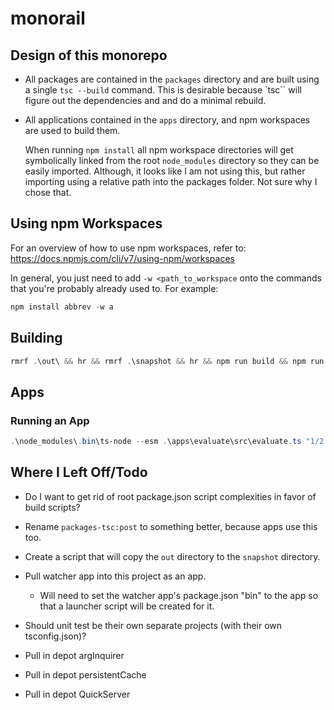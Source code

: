 # monorail

## Design of this monorepo

- All packages are contained in the `packages` directory and are built using a
  single `tsc --build` command.  This is desirable because `tsc`` will figure
  out the dependencies and and do a minimal rebuild.

- All applications contained in the `apps` directory, and npm workspaces are
  used to build them.

  When running `npm install` all npm workspace directories will get symbolically
  linked from the root `node_modules` directory so they can be easily imported.
  Although, it looks like I am not using this, but rather importing using a
  relative path into the packages folder.  Not sure why I chose that.

## Using npm Workspaces

For an overview of how to use npm workspaces, refer to:
<https://docs.npmjs.com/cli/v7/using-npm/workspaces>


In general, you just need to add `-w <path_to_workspace` onto the commands that
you're probably already used to.  For example:

```powershell
npm install abbrev -w a
```

## Building

```powershell
rmrf .\out\ && hr && rmrf .\snapshot && hr && npm run build && npm run createAppLaunchers
```

## Apps

### Running an App

```powershell
.\node_modules\.bin\ts-node --esm .\apps\evaluate\src\evaluate.ts "1/2 + 3/4"
```

## Where I Left Off/Todo

- Do I want to get rid of root package.json script complexities in favor of
  build scripts?

- Rename `packages-tsc:post` to something better, because apps use this too.

- Create a script that will copy the `out` directory to the `snapshot` directory.

- Pull watcher app into this project as an app.

  - Will need to set the watcher app's package.json "bin" to the app so that
    a launcher script will be created for it.

- Should unit test be their own separate projects (with their own tsconfig.json)?

- Pull in depot argInquirer

- Pull in depot persistentCache

- Pull in depot QuickServer
